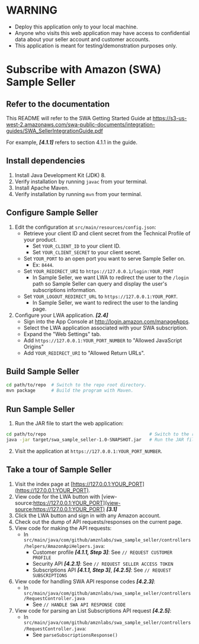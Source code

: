 # WARNING

* Deploy this application only to your local machine.
* Anyone who visits this web application may have access to confidential data about your seller account and customer accounts.
* This application is meant for testing/demonstration purposes only.

# Subscribe with Amazon (SWA) Sample Seller

## Refer to the documentation

This README will refer to the SWA Getting Started Guide at https://s3-us-west-2.amazonaws.com/swa-public-documents/integration-guides/SWA_SellerIntegrationGuide.pdf

For example, **_[4.1.1]_** refers to section 4.1.1 in the guide.

## Install dependencies

1. Install Java Development Kit (JDK) 8.
2. Verify installation by running `javac` from your terminal.
3. Install Apache Maven.
4. Verify installation by running `mvn` from your terminal.

## Configure Sample Seller

1. Edit the configuration at `src/main/resources/config.json`:
   * Retrieve your client ID and client secret from the Technical Profile of your product.
     * Set `YOUR_CLIENT_ID` to your client ID.
     * Set `YOUR_CLIENT_SECRET` to your client secret.
   * Set `YOUR_PORT` to an open port you want to serve Sample Seller on.
     * Ex: `8444`.
   * Set `YOUR_REDIRECT_URI` to `https://127.0.0.1/login:YOUR_PORT`
     * In Sample Seller, we want LWA to redirect the user to the `/login` path so Sample Seller can query and display the user's subscriptions information.
   * Set `YOUR_LOGOUT_REDIRECT_URL` to `https://127.0.0.1:YOUR_PORT`.
     * In Sample Seller, we want to redirect the user to the landing page.
2. Configure your LWA application. **_[2.4]_**
   * Sign into the App Console at http://login.amazon.com/manageApps.
   * Select the LWA application associated with your SWA subscription.
   * Expand the "Web Settings" tab.
   * Add `https://127.0.0.1:YOUR_PORT_NUMBER` to "Allowed JavaScript Origins"
   * Add `YOUR_REDIRECT_URI` to "Allowed Return URLs".

## Build Sample Seller

```bash
cd path/to/repo  # Switch to the repo root directory.
mvn package      # Build the program with Maven.
```

## Run Sample Seller

1. Run the JAR file to start the web application:

```bash
cd path/to/repo                                       # Switch to the repo root directory.
java -jar target/swa_sample_seller-1.0-SNAPSHOT.jar   # Run the JAR file.
```

2. Visit the application at `https://127.0.0.1:YOUR_PORT_NUMBER`.

## Take a tour of Sample Seller

1. Visit the index page at [https://127.0.0.1:YOUR_PORT](https://127.0.0.1:YOUR_PORT).
2. View code for the LWA button with [view-source:https://127.0.0.1:YOUR_PORT](view-source:https://127.0.0.1:YOUR_PORT) **_[3.1]_**
3. Click the LWA button and sign in with any Amazon account.
4. Check out the dump of API requests/responses on the current page.
5. View code for making the API requests:
    * In `src/main/java/com/github/amznlabs/swa_sample_seller/controllers/helpers/AmazonApiHelpers.java`:
      * Customer profile **_[4.1.1, Step 3]_**: See `// REQUEST CUSTOMER PROFILE`
      * Security API **_[4.2.1]_**: See `// REQUEST SELLER ACCESS TOKEN`
      * Subscriptions API **_[4.1.1, Step 3]_**, **_[4.2.5]_**: See `// REQUEST SUBSCRIPTIONS`
6. View code for handling SWA API response codes **_[4.2.3]_**:
   * In `src/main/java/com/github/amznlabs/swa_sample_seller/controllers/RequestController.java`
     * See `// HANDLE SWA API RESPONSE CODE`
7. View code for parsing an List Subscriptions API request **_[4.2.5]_**:
    * In `src/main/java/com/github/amznlabs/swa_sample_seller/controllers/RequestController.java`:
      * See `parseSubscriptionsResponse()`
